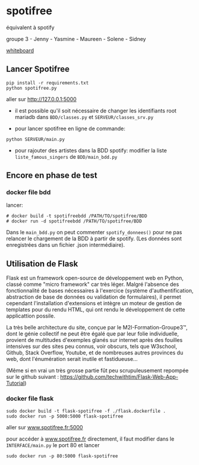 # spotifree
équivalent à spotify


groupe 3  - Jenny  - Yasmine - Maureen - Solene - Sidney

<a href="https://whiteboard.office.com/me/whiteboards/p/c3BvOmh0dHBzOi8vbGFib20yaWZvcm1hdGlvbi1teS5zaGFyZXBvaW50LmNvbS9wZXJzb25hbC9zaWRuZXlfc2FsZXNfbGFib20yaWZvcm1hdGlvbl9mcg%3D%3D/b!UmOdbVgs7E66p-9vWgpBmBfbhuBxV-JGoc9vj0Kp2jfj8XDvg7ZRS5ufKngpVHMl/015BLRSVBQFIEXHSRL65C2MVH2ROJP6DZC">whiteboard</a>

<h2>Lancer Spotifree</h2>

```
pip install -r requirements.txt
python spotifree.py
```

aller sur <a href='http://127.0.0.1:5000/'>http://127.0.0.1:5000</a>

- il est possible qu'il soit nécessaire de changer les identifiants root mariadb dans <code>BDD/classes.py</code> et <code>SERVEUR/classes_srv.py</code>

- pour lancer spotifree en ligne de commande:

```
python SERVEUR/main.py
```

- pour rajouter des artistes dans la BDD spotify: modifier la liste <code>liste_famous_singers</code> de <code>BDD/main_bdd.py</code>

<h2>Encore en phase de test</h2>
<h3>docker file bdd</h3>
lancer:

```
# docker build -t spotifreebdd /PATH/TO/spotifree/BDD
# docker run -d spotifreebdd /PATH/TO/spotifree/BDD
```

Dans le <code>main_bdd.py</code> on peut commenter <code>spotify_donnees()</code> pour ne pas relancer le chargement de la BDD à partir de spotify. (Les données sont enregistrées dans un fichier .json intermédiaire).

<h2>Utilisation de Flask</h2>

Flask est un framework open-source de développement web en Python, classé comme "micro framework" car très léger. Malgré l'absence des fonctionnalité de bases nécessaires à l'exercice (système d'authentification, abstraction de base de données ou validation de formulaires), il permet cependant l'installation d'extensions et intègre un moteur de gestion de templates pour du rendu HTML, qui ont rendu le développement de cette applicattion possile.

La très belle architecture du site, conçue par le M2I-Formation-Groupe3™, dont le génie collectif ne peut être égalé que par leur folie individuelle, provient de multitudes d'exemples glanés sur internet après des fouilles intensives sur des sites peu connus, voir obscurs, tels que W3school, Github, Stack Overflow, Youtube, et de nombreuses autres provinces du web, dont l'énumération serait inutile et fastidueuse...

(Même si en vrai un très grosse partie fût peu scrupuleusement repompée sur le github suivant : https://github.com/techwithtim/Flask-Web-App-Tutorial)

<h3>docker file flask</h3>

```
sudo docker build -t flask-spotifree -f ./flask.dockerfile .
sudo docker run -p 5000:5000 flask-spotifree
```

aller sur <a href="www.spotifree.fr:5000">www.spotifree.fr:5000</a>

pour accéder à www.spotifree.fr directement, il faut modifier dans le <code>INTERFACE/main.py</code> le port 80 et lancer

```
sudo docker run -p 80:5000 flask-spotifree
```
